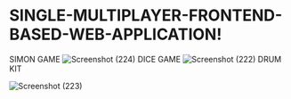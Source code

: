 # SINGLE-MULTIPLAYER-FRONTEND-BASED-WEB-APPLICATION!
SIMON GAME
![Screenshot (224)](https://github.com/ArijeetBanerjee/SINGLE-MULTIPLAYER-FRONTEND-BASED-WEB-APPLICATION/assets/76873956/c9a792fd-6c8d-4d7f-ba2f-105bdedac592)
DICE GAME
![Screenshot (222)](https://github.com/ArijeetBanerjee/SINGLE-MULTIPLAYER-FRONTEND-BASED-WEB-APPLICATION/assets/76873956/cf371612-4e4e-43fe-8fbc-581a1b75e453)
DRUM KIT

![Screenshot (223)](https://github.com/ArijeetBanerjee/SINGLE-MULTIPLAYER-FRONTEND-BASED-WEB-APPLICATION/assets/76873956/ab8e2fc5-09c2-4f64-af3c-7f8fd51d311c)
